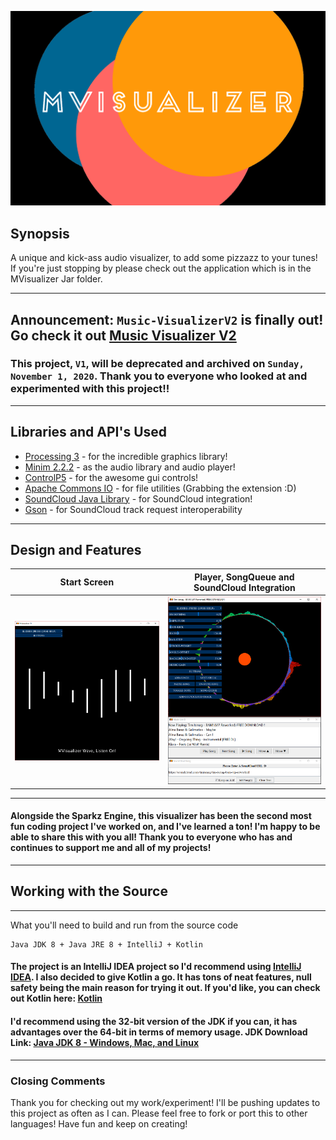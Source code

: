 ![](Resources/logo2.png?raw=true "MVisualizer Logo")
## Synopsis
A unique and kick-ass audio visualizer, to add some pizzazz to your tunes!
If you're just stopping by please check out the application which is in the MVisualizer Jar folder.

---

## Announcement: ```Music-VisualizerV2``` is finally out! Go check it out [Music Visualizer V2](https://github.com/CalebABG/Music-VisualizerV2)

### This project, ```V1```, will be deprecated and archived on ```Sunday, November 1, 2020```. Thank you to everyone who looked at and experimented with this project!! 

---

## Libraries and API's Used
- [Processing 3](https://processing.org/) - for the incredible graphics library!
- [Minim 2.2.2](http://code.compartmental.net/tools/minim/) - as the audio library and audio player!
- [ControlP5](http://www.sojamo.de/libraries/controlP5/) - for the awesome gui controls!
- [Apache Commons IO](https://commons.apache.org/proper/commons-io/) - for file utilities (Grabbing the extension :D)
- [SoundCloud Java Library](https://github.com/nok/soundcloud-java-library) - for SoundCloud integration!
- [Gson](https://github.com/google/gson) - for SoundCloud track request interoperability

---

## Design and Features
Start Screen             |  Player, SongQueue and SoundCloud Integration
:-------------------------:|:-------------------------:
![](Resources/mvisualizer_startscreen.PNG?raw=true "UI Design")  |  ![](Resources/mvisualizer_play-songqueue-soundcloud.PNG?raw=true "UI Design")

---

#### Alongside the Sparkz Engine, this visualizer has been the second most fun coding project I've worked on, and I've learned a ton! I'm happy to be able to share this with you all! Thank you to everyone who has and continues to support me and all of my projects!

---

## Working with the Source

---

What you'll need to build and run from the source code
```
Java JDK 8 + Java JRE 8 + IntelliJ + Kotlin
```
#### The project is an IntelliJ IDEA project so I'd recommend using [IntelliJ IDEA](https://www.jetbrains.com/idea/). I also decided to give Kotlin a go. It has tons of neat features, null safety being the main reason for trying it out. If you'd like, you can check out Kotlin here: [Kotlin](https://kotlinlang.org/?fromMenu)

#### I'd recommend using the 32-bit version of the JDK if you can, it has advantages over the 64-bit in terms of memory usage. JDK Download Link: [Java JDK 8 - Windows, Mac, and Linux](http://www.oracle.com/technetwork/java/javase/downloads/jdk8-downloads-2133151.html)

---

### Closing Comments
Thank you for checking out my work/experiment! I'll be pushing updates to this project as often as I can. Please feel free to fork or port this to other languages! Have fun and keep on creating!
